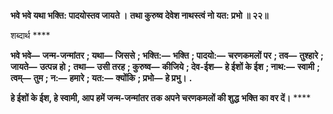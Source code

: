 **भवे भवे यथा भक्ति: पादयोस्तव जायते ।** **तथा कुरुष्व देवेश नाथस्त्वं नो यत: प्रभो ॥ २२॥** 

शब्दार्थ **** 

**भवे भवे—** **जन्म-जन्मांतर** **; यथा—** **जिससे** **; भक्ति:—** **भक्ति** **; पादयो:—** **चरणकमलों पर** **; तव—** **तुश्हारे** **; जायते—** **उत्पन्न हो** **;** **तथा—** **उसी तरह** **; कुरुष्व—** **कीजिये** **; देव-ईश—** **हे ईशों के ईश** **; नाथ:—** **स्वामी** **; त्वम्—** **तुम** **; न:—** **हमारे** **; यत:—** **क्योंकि** **; प्रभो—** **हे प्रभु।** **.** 

**हे ईशों के ईश, हे स्वामी, आप हमें जन्म-जन्मांतर तक अपने चरणकमलों की शुद्ध** **भक्ति का वर दें।** **** 